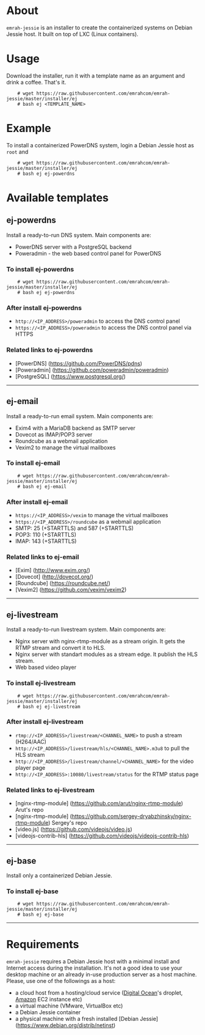 About
=====
`emrah-jessie` is an installer to create the containerized systems on Debian Jessie host.
It built on top of LXC (Linux containers).

Usage
=====

Download the installer, run it with a template name as an argument and drink a coffee. That's it.
```
	# wget https://raw.githubusercontent.com/emrahcom/emrah-jessie/master/installer/ej
	# bash ej <TEMPLATE_NAME>
```

Example
=======

To install a containerized PowerDNS system, login a Debian Jessie host as `root` and
```
	# wget https://raw.githubusercontent.com/emrahcom/emrah-jessie/master/installer/ej
	# bash ej ej-powerdns
```

Available templates
===================

ej-powerdns
-----------

Install a ready-to-run DNS system. Main components are:
- PowerDNS server with a PostgreSQL backend
- Poweradmin - the web based control panel for PowerDNS

### To install ej-powerdns

```
	# wget https://raw.githubusercontent.com/emrahcom/emrah-jessie/master/installer/ej
	# bash ej ej-powerdns
```

### After install ej-powerdns

- `http://<IP_ADDRESS>/poweradmin` to access the DNS control panel
- `https://<IP_ADDRESS>/poweradmin` to access the DNS control panel via HTTPS

### Related links to ej-powerdns

- [PowerDNS] (https://github.com/PowerDNS/pdns)
- [Poweradmin] (https://github.com/poweradmin/poweradmin)
- [PostgreSQL] (https://www.postgresql.org/)

---

ej-email
--------

Install a ready-to-run email system. Main components are:
- Exim4 with a MariaDB backend as SMTP server
- Dovecot as IMAP/POP3 server
- Roundcube as a webmail application
- Vexim2 to manage the virtual mailboxes

### To install ej-email

```
	# wget https://raw.githubusercontent.com/emrahcom/emrah-jessie/master/installer/ej
	# bash ej ej-email
```

### After install ej-email

- `https://<IP_ADDRESS>/vexim` to manage the virtual mailboxes
- `https://<IP_ADDRESS>/roundcube` as a webmail application
- SMTP: 25 (+STARTTLS) and 587 (+STARTTLS)
- POP3: 110 (+STARTTLS)
- IMAP: 143 (+STARTTLS)

### Related links to ej-email

- [Exim] (http://www.exim.org/)
- [Dovecot] (http://dovecot.org/)
- [Roundcube] (https://roundcube.net/)
- [Vexim2] (https://github.com/vexim/vexim2)

---

ej-livestream
-------------

Install a ready-to-run livestream system. Main components are:
- Nginx server with nginx-rtmp-module as a stream origin. It gets the RTMP stream and convert it to HLS.
- Nginx server with standart modules as a stream edge. It publish the HLS stream.
- Web based video player

### To install ej-livestream

```
	# wget https://raw.githubusercontent.com/emrahcom/emrah-jessie/master/installer/ej
	# bash ej ej-livestream
```

### After install ej-livestream

- `rtmp://<IP_ADDRESS>/livestream/<CHANNEL_NAME>` to push a stream (H264/AAC)
- `http://<IP_ADDRESS>/livestream/hls/<CHANNEL_NAME>.m3u8` to pull the HLS stream
- `http://<IP_ADDRESS>/livestream/channel/<CHANNEL_NAME>` for the video player page
- `http://<IP_ADDRESS>:10080/livestream/status` for the RTMP status page

### Related links to ej-livestream

- [nginx-rtmp-module] (https://github.com/arut/nginx-rtmp-module) Arut's repo
- [nginx-rtmp-module] (https://github.com/sergey-dryabzhinsky/nginx-rtmp-module) Sergey's repo
- [video.js] (https://github.com/videojs/video.js)
- [videojs-contrib-hls] (https://github.com/videojs/videojs-contrib-hls)

---

ej-base
-------

Install only a containerized Debian Jessie.

### To install ej-base

```
	# wget https://raw.githubusercontent.com/emrahcom/emrah-jessie/master/installer/ej
	# bash ej ej-base
```

---

Requirements
============

`emrah-jessie` requires a Debian Jessie host with a minimal install and Internet access during the installation. It's not a good idea to use your desktop machine or an already in-use production server as a host machine. Please, use one of the followings as a host:
- a cloud host from a hosting/cloud service ([Digital Ocean](https://www.digitalocean.com/?refcode=92b0165840d8)'s droplet, [Amazon](https://console.aws.amazon.com) EC2 instance etc)
- a virtual machine (VMware, VirtualBox etc)
- a Debian Jessie container
- a physical machine with a fresh installed [Debian Jessie] (https://www.debian.org/distrib/netinst)
